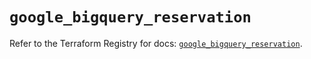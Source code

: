 # `google_bigquery_reservation`

Refer to the Terraform Registry for docs: [`google_bigquery_reservation`](https://registry.terraform.io/providers/hashicorp/google-beta/5.39.0/docs/resources/google_bigquery_reservation).
